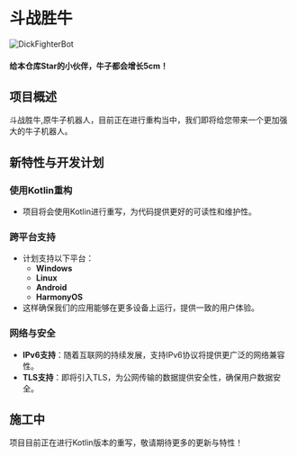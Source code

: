 # 斗战胜牛
![DickFighterBot](https://socialify.git.ci/zzzdajb/DickFighterBot/image?font=Inter&language=1&name=1&owner=1&pattern=Charlie+Brown&stargazers=1&theme=Auto)

#### 给本仓库Star的小伙伴，牛子都会增长5cm！

## 项目概述
斗战胜牛,原牛子机器人，目前正在进行重构当中，我们即将给您带来一个更加强大的牛子机器人。

## 新特性与开发计划

### 使用Kotlin重构
- 项目将会使用Kotlin进行重写，为代码提供更好的可读性和维护性。

### 跨平台支持
- 计划支持以下平台：
    - **Windows**
    - **Linux**
    - **Android**
    - **HarmonyOS**
- 这样确保我们的应用能够在更多设备上运行，提供一致的用户体验。

### 网络与安全
- **IPv6支持**：随着互联网的持续发展，支持IPv6协议将提供更广泛的网络兼容性。
- **TLS支持**：即将引入TLS，为公网传输的数据提供安全性，确保用户数据安全。

## 施工中
项目目前正在进行Kotlin版本的重写，敬请期待更多的更新与特性！